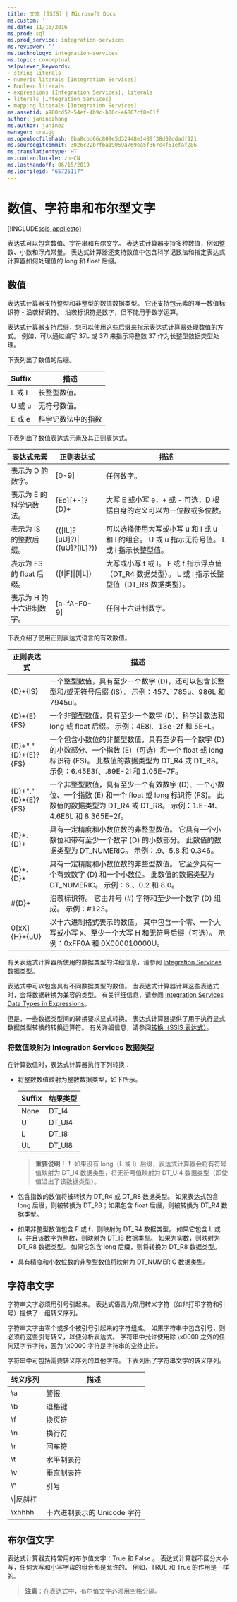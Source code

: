 ```yaml
---
title: 文本 (SSIS) | Microsoft Docs
ms.custom: ''
ms.date: 11/16/2016
ms.prod: sql
ms.prod_service: integration-services
ms.reviewer: ''
ms.technology: integration-services
ms.topic: conceptual
helpviewer_keywords:
- string literals
- numeric literals [Integration Services]
- Boolean literals
- expressions [Integration Services], literals
- literals [Integration Services]
- mapping literals [Integration Services]
ms.assetid: a980cd52-54ef-4b9c-b00c-e6807cf8e01f
author: janinezhang
ms.author: janinez
manager: craigg
ms.openlocfilehash: 0ba8cbd66c809e5d32448e1489f38d02ddadf921
ms.sourcegitcommit: 3026c22b7fba19059a769ea5f367c4f51efaf286
ms.translationtype: HT
ms.contentlocale: zh-CN
ms.lasthandoff: 06/15/2019
ms.locfileid: "65725117"
---
```

# <a name="numeric-string-and-boolean-literals"></a>数值、字符串和布尔型文字

[!INCLUDE[ssis-appliesto](../../includes/ssis-appliesto-ssvrpluslinux-asdb-asdw-xxx.md)]


 表达式可以包含数值、字符串和布尔文字。 表达式计算器支持多种数值，例如整数、小数和浮点常量。 表达式计算器还支持数值中包含科学记数法和指定表达式计算器如何处理值的 long 和 float 后缀。  
  
## <a name="numeric-literals"></a>数值  
 表达式计算器支持整型和非整型的数值数据类型。 它还支持包元素的唯一数值标识符 - 沿袭标识符。 沿袭标识符是数字，但不能用于数学运算。  
  
 表达式计算器支持后缀，您可以使用这些后缀来指示表达式计算器处理数值的方式。 例如，可以通过编写 37L 或 37l 来指示将整数 37 作为长整型数据类型处理。  
  
 下表列出了数值的后缀。  
  
|Suffix|描述|  
|------------|-----------------|  
|L 或 l|长整型数值。|  
|U 或 u|无符号数值。|  
|E 或 e|科学记数法中的指数|  
  
 下表列出了数值表达式元素及其正则表达式。  
  
|表达式元素|正则表达式|描述|  
|------------------------|------------------------|-----------------|  
|表示为 D 的数字。|[0-9]|任何数字。|  
|表示为 E 的科学记数法。|[Ee][+-]?{D}+|大写 E 或小写 e，+ 或 - 可选，D 根据自身的定义可以为一位数或多位数。|  
|表示为 IS 的整数后缀。|(([lL]?[uU]?)&#124;([uU]?[lL]?))|可以选择使用大写或小写 u 和 l 或 u 和 l 的组合。 U 或 u 指示无符号值。 L 或 l 指示长整型值。|  
|表示为 FS 的 float 后缀。|([f&#124;F]&#124;[l&#124;L])|大写或小写 f 或 l。 F 或 f 指示浮点值（DT_R4 数据类型）。 L 或 l 指示长整型值（DT_R8 数据类型）。|  
|表示为 H 的十六进制数字。|[a-fA-F0-9]|任何十六进制数字。|  
  
 下表介绍了使用正则表达式语言的有效数值。  
  
|正则表达式|描述|  
|------------------------|-----------------|  
|{D}+{IS}|一个整型数值，具有至少一个数字 (D)，还可以包含长整型和/或无符号后缀 (IS)。  示例：457、785u、986L 和 7945ul。|  
|{D}+{E}{FS}|一个非整型数值，具有至少一个数字 (D)、科学计数法和 long 或 float 后缀。  示例：4E8l、13e-2f 和 5E+L。|  
|{D}*"."{D}+{E}?{FS}|一个包含小数位的非整型数值，具有至少有一个数字 (D) 的小数部分、一个指数 (E)（可选）和一个 float 或 long 标识符 (FS)。 此数值的数据类型为 DT_R4 或 DT_R8。  示例：6.45E3f、.89E-2l 和 1.05E+7F。|  
|{D}+"."{D}*{E}?{FS}|一个非整型数值，具有至少一个有效数字 (D)、一个小数位、一个指数 (E) 和一个 float 或 long 标识符 (FS)。 此数值的数据类型为 DT_R4 或 DT_R8。  示例：1.E-4f、4.6E6L 和 8.365E+2f。|  
|{D}*.{D}+|具有一定精度和小数位数的非整型数值。 它具有一个小数位和带有至少一个数字 (D) 的小数部分。 此数值的数据类型为 DT_NUMERIC。  示例：.9、5.8 和 0.346。|  
|{D}+.{D}*|具有一定精度和小数位数的非整型数值。 它至少具有一个有效数字 (D) 和一个小数位。 此数值的数据类型为 DT_NUMERIC。  示例：6.、0.2 和 8.0。|  
|#{D}+|沿袭标识符。 它由井号 (#) 字符和至少一个数字 (D) 组成。 示例：#123。|  
|0[xX]{H}+{uU}|以十六进制格式表示的数值。 其中包含一个零、一个大写或小写 x、至少一个大写 H 和无符号后缀（可选）。 示例：0xFF0A 和 0X000010000U。|  
  
 有关表达式计算器所使用的数据类型的详细信息，请参阅 [Integration Services 数据类型](../../integration-services/data-flow/integration-services-data-types.md)。  
  
 表达式中可以包含具有不同数据类型的数值。 当表达式计算器计算这些表达式时，会将数据转换为兼容的类型。 有关详细信息，请参阅 [Integration Services Data Types in Expressions](../../integration-services/expressions/integration-services-data-types-in-expressions.md)。  
  
 但是，一些数据类型间的转换要求显式转换。 表达式计算器提供了用于执行显式数据类型转换的转换运算符。 有关详细信息，请参阅[转换（SSIS 表达式）](../../integration-services/expressions/cast-ssis-expression.md)。  
  
### <a name="mapping-numeric-literals-to-integration-services-data-types"></a>将数值映射为 Integration Services 数据类型  
 在计算数值时，表达式计算器执行下列转换：  
  
-   将整数数值映射为整数数据类型，如下所示。  
  
    |Suffix|结果类型|  
    |------------|-----------------|  
    |None|DT_I4|  
    |U|DT_UI4|  
    |L|DT_I8|  
    |UL|DT_UI8|  
  
    > **重要说明！！** 如果没有 long（L 或 l）后缀，表达式计算器会将有符号值映射为 DT_I4 数据类型，将无符号值映射为 DT_UI4 数据类型（即使值溢出了该数据类型）。  
  
-   包含指数的数值将被转换为 DT_R4 或 DT_R8 数据类型。 如果表达式包含 long 后缀，则被转换为 DT_R8；如果包含 float 后缀，则被转换为 DT_R4 数据类型。  
  
-   如果非整型数值包含 F 或 f，则映射为 DT_R4 数据类型。 如果它包含 L 或 l，并且该数字为整数，则映射为 DT_I8 数据类型。 如果为实数，则映射为 DT_R8 数据类型。 如果它包含 long 后缀，则将转换为 DT_R8 数据类型。  
  
-   具有精度和小数位数的非整型数值将映射为 DT_NUMERIC 数据类型。  
  
## <a name="string-literals"></a>字符串文字  
 字符串文字必须用引号引起来。 表达式语言为常用转义字符（如非打印字符和引号）提供了一组转义序列。  
  
 字符串文字由零个或多个被引号引起来的字符组成。 如果字符串中包含引号，则必须将这些引号转义，以便分析表达式。 字符串中允许使用除 \x0000 之外的任何双字节字符，因为 \x0000 字符是字符串的空终止符。  
  
 字符串中可包括需要转义序列的其他字符。 下表列出了字符串文字的转义序列。  
  
|转义序列|描述|  
|---------------------|-----------------|  
|\a|警报|  
|\b|退格键|  
|\f|换页符|  
|\n|换行符|  
|\r|回车符|  
|\t|水平制表符|  
|\v|垂直制表符|  
|\\"|引号|  
|\\\|反斜杠|  
|\xhhhh|十六进制表示的 Unicode 字符|  
  
## <a name="boolean-literals"></a>布尔值文字  
 表达式计算器支持常用的布尔值文字：True  和 False  。 表达式计算器不区分大小写，任何大写和小写字母的组合都是允许的。 例如，TRUE 和 True 的作用是一样的。  
  
> **注意**：在表达式中，布尔值文字必须用空格分隔。  
  
  
